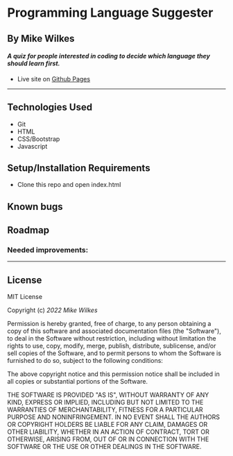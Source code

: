 # Programming Language Suggester

## By Mike Wilkes

#### _A quiz for people interested in coding to decide which language they should learn first._
* Live site on [Github Pages](https://melkes.github.io/suggester)

---

## Technologies Used

* Git
* HTML
* CSS/Bootstrap
* Javascript

## Setup/Installation Requirements

* Clone this repo and open index.html

## Known bugs

## Roadmap
### Needed improvements:


---
## License

MIT License

Copyright (c) _2022_ _Mike Wilkes_

Permission is hereby granted, free of charge, to any person obtaining a copy
of this software and associated documentation files (the "Software"), to deal
in the Software without restriction, including without limitation the rights
to use, copy, modify, merge, publish, distribute, sublicense, and/or sell
copies of the Software, and to permit persons to whom the Software is
furnished to do so, subject to the following conditions:

The above copyright notice and this permission notice shall be included in all
copies or substantial portions of the Software.

THE SOFTWARE IS PROVIDED "AS IS", WITHOUT WARRANTY OF ANY KIND, EXPRESS OR
IMPLIED, INCLUDING BUT NOT LIMITED TO THE WARRANTIES OF MERCHANTABILITY,
FITNESS FOR A PARTICULAR PURPOSE AND NONINFRINGEMENT. IN NO EVENT SHALL THE
AUTHORS OR COPYRIGHT HOLDERS BE LIABLE FOR ANY CLAIM, DAMAGES OR OTHER
LIABILITY, WHETHER IN AN ACTION OF CONTRACT, TORT OR OTHERWISE, ARISING FROM,
OUT OF OR IN CONNECTION WITH THE SOFTWARE OR THE USE OR OTHER DEALINGS IN THE
SOFTWARE.
